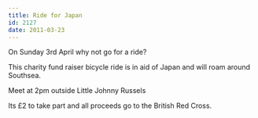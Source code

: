 ```yaml
---
title: Ride for Japan
id: 2127
date: 2011-03-23
---
```


On Sunday 3rd April why not go for a ride?

This charity fund raiser bicycle ride is in aid of Japan and will roam around Southsea.

Meet at 2pm outside Little Johnny Russels

Its £2 to take part and all proceeds go to the British Red Cross.
